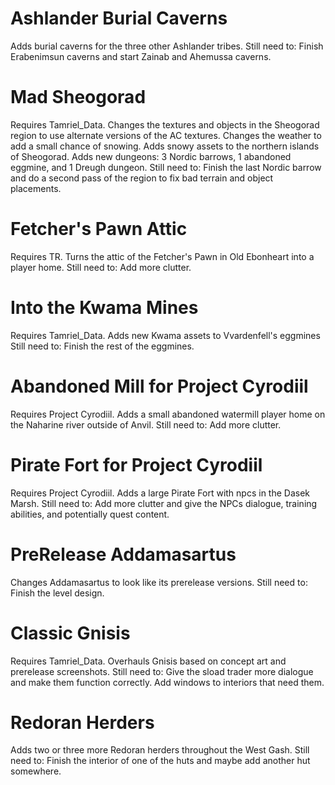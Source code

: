 # Ashlander Burial Caverns
Adds burial caverns for the three other Ashlander tribes.
Still need to: Finish Erabenimsun caverns and start Zainab and Ahemussa caverns.
# Mad Sheogorad
Requires Tamriel_Data. Changes the textures and objects in the Sheogorad region to use alternate versions of the AC textures. Changes the weather to add a small chance of snowing. Adds snowy assets to the northern islands of Sheogorad. Adds new dungeons: 3 Nordic barrows, 1 abandoned eggmine, and 1 Dreugh dungeon.
Still need to: Finish the last Nordic barrow and do a second pass of the region to fix bad terrain and object placements.
# Fetcher's Pawn Attic
Requires TR. Turns the attic of the Fetcher's Pawn in Old Ebonheart into a player home.
Still need to: Add more clutter.
# Into the Kwama Mines
Requires Tamriel_Data. Adds new Kwama assets to Vvardenfell's eggmines
Still need to: Finish the rest of the eggmines.
# Abandoned Mill for Project Cyrodiil
Requires Project Cyrodiil. Adds a small abandoned watermill player home on the Naharine river outside of Anvil.
Still need to: Add more clutter.
# Pirate Fort for Project Cyrodiil
Requires Project Cyrodiil. Adds a large Pirate Fort with npcs in the Dasek Marsh.
Still need to: Add more clutter and give the NPCs dialogue, training abilities, and potentially quest content.
# PreRelease Addamasartus
Changes Addamasartus to look like its prerelease versions.
Still need to: Finish the level design.
# Classic Gnisis
Requires Tamriel_Data. Overhauls Gnisis based on concept art and prerelease screenshots.
Still need to: Give the sload trader more dialogue and make them function correctly. Add windows to interiors that need them.
# Redoran Herders
Adds two or three more Redoran herders throughout the West Gash.
Still need to: Finish the interior of one of the huts and maybe add another hut somewhere.
